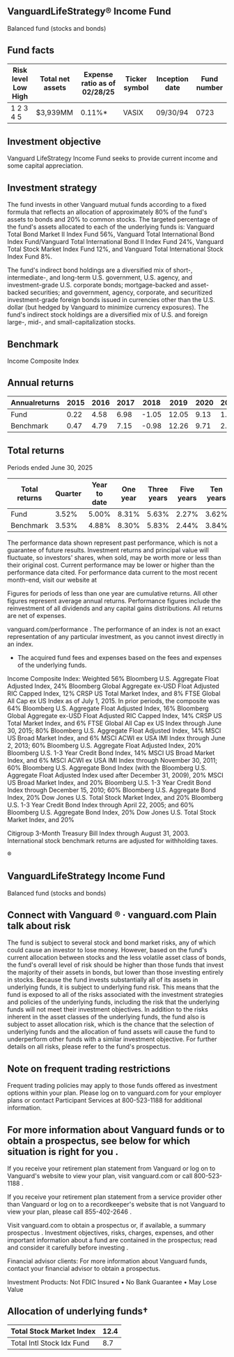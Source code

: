 ## VanguardLifeStrategy® Income Fund

Balanced fund (stocks and bonds)

## Fund facts

| Risk level Low High   | Total net assets   | Expense ratio as of 02/28/25   | Ticker symbol   | Inception date   |   Fund number |
|-----------------------|--------------------|--------------------------------|-----------------|------------------|---------------|
| 1 2 3 4 5             | $3,939MM           | 0.11%*                         | VASIX           | 09/30/94         |          0723 |

## Investment objective

Vanguard LifeStrategy Income Fund seeks to provide current income and some capital appreciation.

## Investment strategy

The fund invests in other Vanguard mutual funds according to a fixed formula that reflects an allocation of approximately 80% of the fund's assets to bonds and 20% to common stocks. The targeted percentage of the fund's assets allocated to each of the underlying funds is: Vanguard Total Bond Market II Index Fund 56%, Vanguard Total International Bond Index Fund/Vanguard Total International Bond II Index Fund 24%, Vanguard Total Stock Market Index Fund 12%, and Vanguard Total International Stock Index Fund 8%.

The fund's indirect bond holdings are a diversified mix of short-, intermediate-, and long-term U.S. government, U.S. agency, and investment-grade U.S. corporate bonds; mortgage-backed and asset-backed securities; and government, agency, corporate, and securitized investment-grade foreign bonds issued in currencies other than the U.S. dollar (but hedged by Vanguard to minimize currency exposures). The fund's indirect stock holdings are a diversified mix of U.S. and foreign large-, mid-, and small-capitalization stocks.

## Benchmark

Income Composite Index

<!-- image -->

## Annual returns

<!-- image -->

| Annualreturns   |   2015 |   2016 |   2017 |   2018 |   2019 |   2020 |   2021 |   2022 |   2023 |   2024 |
|-----------------|--------|--------|--------|--------|--------|--------|--------|--------|--------|--------|
| Fund            |   0.22 |   4.58 |   6.98 |  -1.05 |  12.05 |   9.13 |   1.92 | -13.93 |   9.48 |   4.66 |
| Benchmark       |   0.47 |   4.79 |   7.15 |  -0.98 |  12.26 |   9.71 |   2.21 | -13.66 |   9.61 |   4.87 |

## Total returns

Periods ended June 30, 2025

| Total returns   | Quarter   | Year to date   | One year   | Three years   | Five years   | Ten years   |
|-----------------|-----------|----------------|------------|---------------|--------------|-------------|
| Fund            | 3.52%     | 5.00%          | 8.31%      | 5.63%         | 2.27%        | 3.62%       |
| Benchmark       | 3.53%     | 4.88%          | 8.30%      | 5.83%         | 2.44%        | 3.84%       |

The performance data shown represent past performance, which is not a guarantee of future results. Investment returns and principal value will fluctuate, so investors' shares, when sold, may be worth more or less than their original cost. Current performance may be lower or higher than the performance data cited. For performance data current to the most recent month-end, visit our website at

Figures for periods of less than one year are cumulative returns. All other figures represent average annual returns. Performance figures include the reinvestment of all dividends and any capital gains distributions. All returns are net of expenses.

vanguard.com/performance  . The performance of an index is not an exact representation of any particular investment, as you cannot invest directly in an index.

* The acquired fund fees and expenses based on the fees and expenses of the underlying funds.

Income Composite Index: Weighted 56% Bloomberg U.S. Aggregate Float Adjusted Index, 24% Bloomberg Global Aggregate ex-USD Float Adjusted RIC Capped Index, 12% CRSP US Total Market Index, and 8% FTSE Global All Cap ex US Index as of July 1, 2015. In prior periods, the composite was 64% Bloomberg U.S. Aggregate Float Adjusted Index, 16% Bloomberg Global Aggregate ex-USD Float Adjusted RIC Capped Index, 14% CRSP US Total Market Index, and 6% FTSE Global All Cap ex US Index through June 30, 2015; 80% Bloomberg U.S. Aggregate Float Adjusted Index, 14% MSCI US Broad Market Index, and 6% MSCI ACWI ex USA IMI Index through June 2, 2013; 60% Bloomberg U.S. Aggregate Float Adjusted Index, 20% Bloomberg U.S. 1-3 Year Credit Bond Index, 14% MSCI US Broad Market Index, and 6% MSCI ACWI ex USA IMI Index through November 30, 2011; 60% Bloomberg U.S. Aggregate Bond Index (with the Bloomberg U.S. Aggregate Float Adjusted Index used after December 31, 2009), 20% MSCI US Broad Market Index, and 20% Bloomberg U.S. 1-3 Year Credit Bond Index through December 15, 2010; 60% Bloomberg U.S. Aggregate Bond Index, 20% Dow Jones U.S. Total Stock Market Index, and 20% Bloomberg U.S. 1-3 Year Credit Bond Index through April 22, 2005; and 60% Bloomberg U.S. Aggregate Bond Index, 20% Dow Jones U.S. Total Stock Market Index, and 20%

Citigroup 3-Month Treasury Bill Index through August 31, 2003. International stock benchmark returns are adjusted for withholding taxes.

®

<!-- image -->

## VanguardLifeStrategy Income Fund

Balanced fund (stocks and bonds)

## Connect with Vanguard   ® ·    vanguard.com Plain talk about risk

The fund is subject to several stock and bond market risks, any of which could cause an investor to lose money. However, based on the fund's current allocation between stocks and the less volatile asset class of bonds, the fund's overall level of risk should be higher than those funds that invest the majority of their assets in bonds, but lower than those investing entirely in stocks. Because the fund invests substantially all of its assets in underlying funds, it is subject to underlying fund risk. This means that the fund is exposed to all of the risks associated with the investment strategies and policies of the underlying funds, including the risk that the underlying funds will not meet their investment objectives. In addition to the risks inherent in the asset classes of the underlying funds, the fund also is subject to asset allocation risk, which is the chance that the selection of underlying funds and the allocation of fund assets will cause the fund to underperform other funds with a similar investment objective. For further details on all risks, please refer to the fund's prospectus.

## Note on frequent trading restrictions

Frequent trading policies may apply to those funds offered as investment options within your plan. Please log on to   vanguard.com for your employer plans or contact Participant Services at 800-523-1188 for additional information.

## For more information about Vanguard funds or to obtain a prospectus, see below for which situation is right for you .

If you receive your retirement plan statement from Vanguard or log on to Vanguard's website to view your plan, visit vanguard.com or call 800-523-1188 .

If you receive your retirement plan statement from a service provider other than Vanguard or log on to a recordkeeper's website that is not Vanguard to view your plan, please call 855-402-2646 .

Visit vanguard.com to obtain a prospectus or, if available, a summary prospectus . Investment objectives, risks, charges, expenses, and other important information about a fund are contained in the prospectus; read and consider it carefully before investing .

Financial advisor clients: For more information about Vanguard funds, contact your financial advisor to obtain a prospectus.

Investment Products: Not FDIC Insured • No Bank Guarantee • May Lose Value

## Allocation of underlying funds†

<!-- image -->

| Total Stock Market Index   |   12.4 |
|----------------------------|--------|
| Total Intl Stock Idx Fund  |    8.7 |